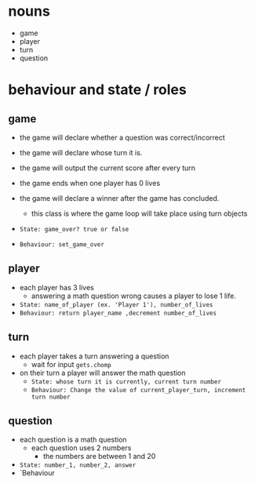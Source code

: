 # nouns

- game
- player
- turn
- question

# behaviour and state / roles
## game
  - the game will declare whether a question was correct/incorrect
  - the game will declare whose turn it is.
  - the game will output the current score after every turn 
  - the game ends when one player has 0 lives
  - the game will declare a winner after the game has concluded.  
    - this class is where the game loop will take place using turn objects 

  - `State: game_over? true or false`
  - `Behaviour: set_game_over`

## player
  - each player has 3 lives
    - answering a math question wrong causes a player to lose 1 life.
  - `State: name_of_player (ex. 'Player 1'), number_of_lives`
  - `Behaviour: return player_name ,decrement number_of_lives`

## turn
  - each player takes a turn answering a question
    - wait for input `gets.chomp`
  - on their turn a player will answer the math question  
    - `State: whose turn it is currently, current turn number`
    - `Behaviour: Change the value of current_player_turn, increment turn number`
## question
  - each question is a math question 
    - each question uses 2 numbers
      - the numbers are between 1 and 20
  - `State: number_1, number_2, answer`
  - `Behaviour